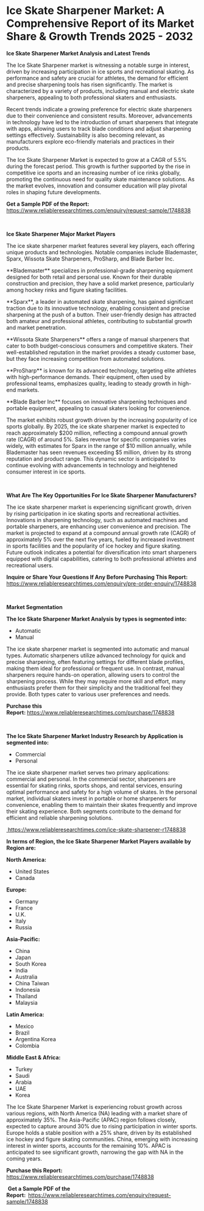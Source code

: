 <p><h1>Ice Skate Sharpener Market: A Comprehensive Report of its Market Share & Growth Trends 2025 - 2032</h1></p><p><strong>Ice Skate Sharpener Market Analysis and Latest Trends</strong></p>
<p><p>The Ice Skate Sharpener market is witnessing a notable surge in interest, driven by increasing participation in ice sports and recreational skating. As performance and safety are crucial for athletes, the demand for efficient and precise sharpening tools has risen significantly. The market is characterized by a variety of products, including manual and electric skate sharpeners, appealing to both professional skaters and enthusiasts.</p><p>Recent trends indicate a growing preference for electric skate sharpeners due to their convenience and consistent results. Moreover, advancements in technology have led to the introduction of smart sharpeners that integrate with apps, allowing users to track blade conditions and adjust sharpening settings effectively. Sustainability is also becoming relevant, as manufacturers explore eco-friendly materials and practices in their products.</p><p>The Ice Skate Sharpener Market is expected to grow at a CAGR of 5.5% during the forecast period. This growth is further supported by the rise in competitive ice sports and an increasing number of ice rinks globally, promoting the continuous need for quality skate maintenance solutions. As the market evolves, innovation and consumer education will play pivotal roles in shaping future developments.</p></p>
<p><strong>Get a Sample PDF of the Report:&nbsp;</strong> <a href="https://www.reliableresearchtimes.com/enquiry/request-sample/1748838?utm_campaign=3671&utm_medium=2&utm_source=Github&utm_content=ia&utm_term=18042025&utm_id=ice-skate-sharpener">https://www.reliableresearchtimes.com/enquiry/request-sample/1748838</a></p>
<p>&nbsp;</p>
<p><strong>Ice Skate Sharpener Major Market Players</strong></p>
<p><p>The ice skate sharpener market features several key players, each offering unique products and technologies. Notable companies include Blademaster, Sparx, Wissota Skate Sharpeners, ProSharp, and Blade Barber Inc. </p><p>**Blademaster** specializes in professional-grade sharpening equipment designed for both retail and personal use. Known for their durable construction and precision, they have a solid market presence, particularly among hockey rinks and figure skating facilities. </p><p>**Sparx**, a leader in automated skate sharpening, has gained significant traction due to its innovative technology, enabling consistent and precise sharpening at the push of a button. Their user-friendly design has attracted both amateur and professional athletes, contributing to substantial growth and market penetration.</p><p>**Wissota Skate Sharpeners** offers a range of manual sharpeners that cater to both budget-conscious consumers and competitive skaters. Their well-established reputation in the market provides a steady customer base, but they face increasing competition from automated solutions.</p><p>**ProSharp** is known for its advanced technology, targeting elite athletes with high-performance demands. Their equipment, often used by professional teams, emphasizes quality, leading to steady growth in high-end markets.</p><p>**Blade Barber Inc** focuses on innovative sharpening techniques and portable equipment, appealing to casual skaters looking for convenience.</p><p>The market exhibits robust growth driven by the increasing popularity of ice sports globally. By 2025, the ice skate sharpener market is expected to reach approximately $200 million, reflecting a compound annual growth rate (CAGR) of around 5%. Sales revenue for specific companies varies widely, with estimates for Sparx in the range of $10 million annually, while Blademaster has seen revenues exceeding $5 million, driven by its strong reputation and product range. This dynamic sector is anticipated to continue evolving with advancements in technology and heightened consumer interest in ice sports.</p></p>
<p>&nbsp;</p>
<p><strong>What Are The Key Opportunities For Ice Skate Sharpener Manufacturers?</strong></p>
<p><p>The ice skate sharpener market is experiencing significant growth, driven by rising participation in ice skating sports and recreational activities. Innovations in sharpening technology, such as automated machines and portable sharpeners, are enhancing user convenience and precision. The market is projected to expand at a compound annual growth rate (CAGR) of approximately 5% over the next five years, fueled by increased investment in sports facilities and the popularity of ice hockey and figure skating. Future outlook indicates a potential for diversification into smart sharpeners equipped with digital capabilities, catering to both professional athletes and recreational users.</p></p>
<p><strong>Inquire or Share Your Questions If Any Before Purchasing This Report:</strong> <a href="https://www.reliableresearchtimes.com/enquiry/pre-order-enquiry/1748838?utm_campaign=3671&utm_medium=2&utm_source=Github&utm_content=ia&utm_term=18042025&utm_id=ice-skate-sharpener">https://www.reliableresearchtimes.com/enquiry/pre-order-enquiry/1748838</a></p>
<p>&nbsp;</p>
<p><strong>Market Segmentation</strong></p>
<p><strong>The Ice Skate Sharpener Market Analysis by types is segmented into:</strong></p>
<p><ul><li>Automatic</li><li>Manual</li></ul></p>
<p><p>The ice skate sharpener market is segmented into automatic and manual types. Automatic sharpeners utilize advanced technology for quick and precise sharpening, often featuring settings for different blade profiles, making them ideal for professional or frequent use. In contrast, manual sharpeners require hands-on operation, allowing users to control the sharpening process. While they may require more skill and effort, many enthusiasts prefer them for their simplicity and the traditional feel they provide. Both types cater to various user preferences and needs.</p></p>
<p><strong>Purchase this Report:&nbsp;</strong><a href="https://www.reliableresearchtimes.com/purchase/1748838?utm_campaign=3671&utm_medium=2&utm_source=Github&utm_content=ia&utm_term=18042025&utm_id=ice-skate-sharpener">https://www.reliableresearchtimes.com/purchase/1748838</a></p>
<p>&nbsp;</p>
<p><strong>The Ice Skate Sharpener Market Industry Research by Application is segmented into:</strong></p>
<p><ul><li>Commercial</li><li>Personal</li></ul></p>
<p><p>The ice skate sharpener market serves two primary applications: commercial and personal. In the commercial sector, sharpeners are essential for skating rinks, sports shops, and rental services, ensuring optimal performance and safety for a high volume of skates. In the personal market, individual skaters invest in portable or home sharpeners for convenience, enabling them to maintain their skates frequently and improve their skating experience. Both segments contribute to the demand for efficient and reliable sharpening solutions.</p></p>
<p><a href="https://www.reliableresearchtimes.com/ice-skate-sharpener-r1748838?utm_campaign=3671&utm_medium=2&utm_source=Github&utm_content=ia&utm_term=18042025&utm_id=ice-skate-sharpener">&nbsp;https://www.reliableresearchtimes.com/ice-skate-sharpener-r1748838</a></p>
<p><strong>In terms of Region, the Ice Skate Sharpener Market Players available by Region are:</strong></p>
<p>
    <p> <strong> North America: </strong>
        <ul>
            <li>United States</li>
            <li>Canada</li>
        </ul>
        </p> 
    <p> <strong> Europe: </strong>
        <ul>
            <li>Germany</li>
            <li>France</li>
            <li>U.K.</li>
            <li>Italy</li>
            <li>Russia</li>
        </ul>
        </p> 
    <p> <strong> Asia-Pacific: </strong>
        <ul>
            <li>China</li>
            <li>Japan</li>
            <li>South Korea</li>
            <li>India</li>
            <li>Australia</li>
            <li>China Taiwan</li>
            <li>Indonesia</li>
            <li>Thailand</li>
            <li>Malaysia</li>
        </ul>
        </p> 
    <p> <strong> Latin America: </strong>
        <ul>
            <li>Mexico</li>
            <li>Brazil</li>
            <li>Argentina Korea</li>
            <li>Colombia</li>
        </ul>
        </p> 
    <p> <strong> Middle East & Africa: </strong>
        <ul>
            <li>Turkey</li>
            <li>Saudi</li>
            <li>Arabia</li>
            <li>UAE</li>
            <li>Korea</li>
        </ul>
    </p>
    </p>
<p><p>The Ice Skate Sharpener Market is experiencing robust growth across various regions, with North America (NA) leading with a market share of approximately 35%. The Asia-Pacific (APAC) region follows closely, expected to capture around 30% due to rising participation in winter sports. Europe holds a stable position with a 25% share, driven by its established ice hockey and figure skating communities. China, emerging with increasing interest in winter sports, accounts for the remaining 10%. APAC is anticipated to see significant growth, narrowing the gap with NA in the coming years.</p></p>
<p><strong>Purchase this Report: </strong><a href="https://www.reliableresearchtimes.com/purchase/1748838?utm_campaign=3671&utm_medium=2&utm_source=Github&utm_content=ia&utm_term=18042025&utm_id=ice-skate-sharpener">https://www.reliableresearchtimes.com/purchase/1748838</a></p>
<p>&nbsp;<strong>Get a Sample PDF of the Report:&nbsp;&nbsp;</strong><a href="https://www.reliableresearchtimes.com/enquiry/request-sample/1748838?utm_campaign=3671&utm_medium=2&utm_source=Github&utm_content=ia&utm_term=18042025&utm_id=ice-skate-sharpener">https://www.reliableresearchtimes.com/enquiry/request-sample/1748838</a></p>
<p><strong></strong></p>
<p><p></p><p></p><p></p></p>